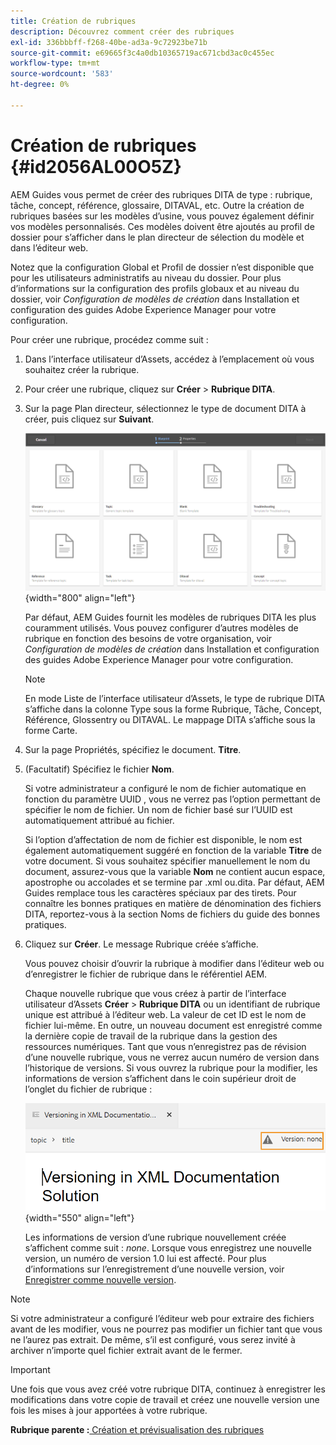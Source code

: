 ```yaml
---
title: Création de rubriques
description: Découvrez comment créer des rubriques
exl-id: 336bbbff-f268-40be-ad3a-9c72923be71b
source-git-commit: e69665f3c4a0db10365719ac671cbd3ac0c455ec
workflow-type: tm+mt
source-wordcount: '583'
ht-degree: 0%

---
```


# Création de rubriques {#id2056AL00O5Z}

AEM Guides vous permet de créer des rubriques DITA de type : rubrique, tâche, concept, référence, glossaire, DITAVAL, etc. Outre la création de rubriques basées sur les modèles d’usine, vous pouvez également définir vos modèles personnalisés. Ces modèles doivent être ajoutés au profil de dossier pour s’afficher dans le plan directeur de sélection du modèle et dans l’éditeur web.

Notez que la configuration Global et Profil de dossier n’est disponible que pour les utilisateurs administratifs au niveau du dossier. Pour plus d’informations sur la configuration des profils globaux et au niveau du dossier, voir *Configuration de modèles de création* dans Installation et configuration des guides Adobe Experience Manager pour votre configuration.

Pour créer une rubrique, procédez comme suit :

1. Dans l’interface utilisateur d’Assets, accédez à l’emplacement où vous souhaitez créer la rubrique.

1. Pour créer une rubrique, cliquez sur **Créer** \> **Rubrique DITA**.

1. Sur la page Plan directeur, sélectionnez le type de document DITA à créer, puis cliquez sur **Suivant**.

   ![](images/create_dita_topic.png){width="800" align="left"}

   Par défaut, AEM Guides fournit les modèles de rubriques DITA les plus couramment utilisés. Vous pouvez configurer d’autres modèles de rubrique en fonction des besoins de votre organisation, voir *Configuration de modèles de création* dans Installation et configuration des guides Adobe Experience Manager pour votre configuration.

   >[!NOTE]
   >
   > En mode Liste de l’interface utilisateur d’Assets, le type de rubrique DITA s’affiche dans la colonne Type sous la forme Rubrique, Tâche, Concept, Référence, Glossentry ou DITAVAL. Le mappage DITA s’affiche sous la forme Carte.

1. Sur la page Propriétés, spécifiez le document. **Titre**.

1. \(Facultatif\) Spécifiez le fichier **Nom**.

   Si votre administrateur a configuré le nom de fichier automatique en fonction du paramètre UUID , vous ne verrez pas l’option permettant de spécifier le nom de fichier. Un nom de fichier basé sur l’UUID est automatiquement attribué au fichier.

   Si l’option d’affectation de nom de fichier est disponible, le nom est également automatiquement suggéré en fonction de la variable **Titre** de votre document. Si vous souhaitez spécifier manuellement le nom du document, assurez-vous que la variable **Nom** ne contient aucun espace, apostrophe ou accolades et se termine par .xml ou.dita. Par défaut, AEM Guides remplace tous les caractères spéciaux par des tirets. Pour connaître les bonnes pratiques en matière de dénomination des fichiers DITA, reportez-vous à la section Noms de fichiers du guide des bonnes pratiques.

1. Cliquez sur **Créer**. Le message Rubrique créée s’affiche.

   Vous pouvez choisir d’ouvrir la rubrique à modifier dans l’éditeur web ou d’enregistrer le fichier de rubrique dans le référentiel AEM.

   Chaque nouvelle rubrique que vous créez à partir de l’interface utilisateur d’Assets **Créer** \> **Rubrique DITA** ou un identifiant de rubrique unique est attribué à l’éditeur web. La valeur de cet ID est le nom de fichier lui-même. En outre, un nouveau document est enregistré comme la dernière copie de travail de la rubrique dans la gestion des ressources numériques. Tant que vous n’enregistrez pas de révision d’une nouvelle rubrique, vous ne verrez aucun numéro de version dans l’historique de versions. Si vous ouvrez la rubrique pour la modifier, les informations de version s’affichent dans le coin supérieur droit de l’onglet du fichier de rubrique :

   ![](images/topic-version-none_cs.png){width="550" align="left"}

   Les informations de version d’une rubrique nouvellement créée s’affichent comme suit : *none*. Lorsque vous enregistrez une nouvelle version, un numéro de version 1.0 lui est affecté. Pour plus d’informations sur l’enregistrement d’une nouvelle version, voir [Enregistrer comme nouvelle version](web-editor-features.md#save-as-new-version-id209ME400GXA).


>[!NOTE]
>
> Si votre administrateur a configuré l’éditeur web pour extraire des fichiers avant de les modifier, vous ne pourrez pas modifier un fichier tant que vous ne l’aurez pas extrait. De même, s’il est configuré, vous serez invité à archiver n’importe quel fichier extrait avant de le fermer.

>[!IMPORTANT]
>
> Une fois que vous avez créé votre rubrique DITA, continuez à enregistrer les modifications dans votre copie de travail et créez une nouvelle version une fois les mises à jour apportées à votre rubrique.

**Rubrique parente :**[ Création et prévisualisation des rubriques](create-preview-topics.md)
